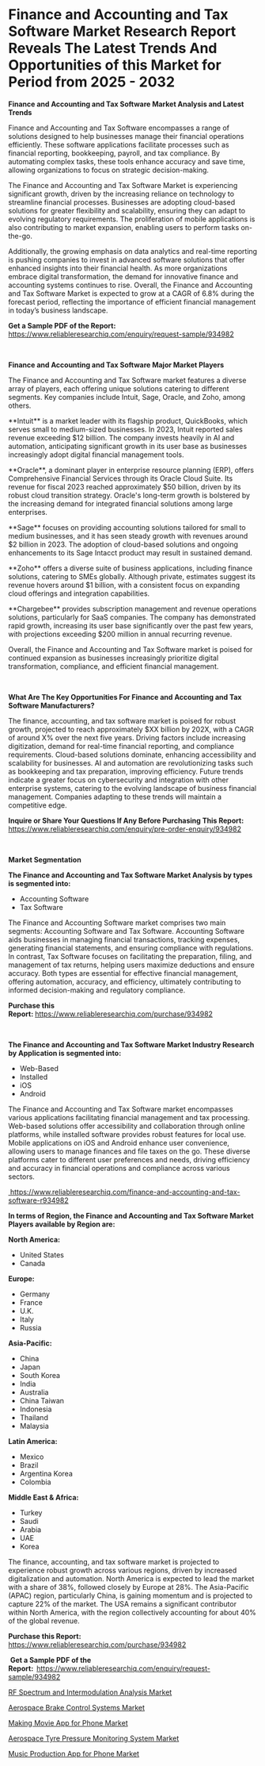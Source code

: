 <p><h1>Finance and Accounting and Tax Software Market Research Report Reveals The Latest Trends And Opportunities of this Market for Period from 2025 - 2032</h1></p><p><strong>Finance and Accounting and Tax Software Market Analysis and Latest Trends</strong></p>
<p><p>Finance and Accounting and Tax Software encompasses a range of solutions designed to help businesses manage their financial operations efficiently. These software applications facilitate processes such as financial reporting, bookkeeping, payroll, and tax compliance. By automating complex tasks, these tools enhance accuracy and save time, allowing organizations to focus on strategic decision-making.</p><p>The Finance and Accounting and Tax Software Market is experiencing significant growth, driven by the increasing reliance on technology to streamline financial processes. Businesses are adopting cloud-based solutions for greater flexibility and scalability, ensuring they can adapt to evolving regulatory requirements. The proliferation of mobile applications is also contributing to market expansion, enabling users to perform tasks on-the-go.</p><p>Additionally, the growing emphasis on data analytics and real-time reporting is pushing companies to invest in advanced software solutions that offer enhanced insights into their financial health. As more organizations embrace digital transformation, the demand for innovative finance and accounting systems continues to rise. Overall, the Finance and Accounting and Tax Software Market is expected to grow at a CAGR of 6.8% during the forecast period, reflecting the importance of efficient financial management in today’s business landscape.</p></p>
<p><strong>Get a Sample PDF of the Report:&nbsp;</strong> <a href="https://www.reliableresearchiq.com/enquiry/request-sample/934982?utm_campaign=1144&utm_medium=2&utm_source=Github&utm_content=ia&utm_term=07032025&utm_id=finance-and-accounting-and-tax-software">https://www.reliableresearchiq.com/enquiry/request-sample/934982</a></p>
<p>&nbsp;</p>
<p><strong>Finance and Accounting and Tax Software Major Market Players</strong></p>
<p><p>The Finance and Accounting and Tax Software market features a diverse array of players, each offering unique solutions catering to different segments. Key companies include Intuit, Sage, Oracle, and Zoho, among others.</p><p>**Intuit** is a market leader with its flagship product, QuickBooks, which serves small to medium-sized businesses. In 2023, Intuit reported sales revenue exceeding $12 billion. The company invests heavily in AI and automation, anticipating significant growth in its user base as businesses increasingly adopt digital financial management tools.</p><p>**Oracle**, a dominant player in enterprise resource planning (ERP), offers Comprehensive Financial Services through its Oracle Cloud Suite. Its revenue for fiscal 2023 reached approximately $50 billion, driven by its robust cloud transition strategy. Oracle's long-term growth is bolstered by the increasing demand for integrated financial solutions among large enterprises.</p><p>**Sage** focuses on providing accounting solutions tailored for small to medium businesses, and it has seen steady growth with revenues around $2 billion in 2023. The adoption of cloud-based solutions and ongoing enhancements to its Sage Intacct product may result in sustained demand.</p><p>**Zoho** offers a diverse suite of business applications, including finance solutions, catering to SMEs globally. Although private, estimates suggest its revenue hovers around $1 billion, with a consistent focus on expanding cloud offerings and integration capabilities.</p><p>**Chargebee** provides subscription management and revenue operations solutions, particularly for SaaS companies. The company has demonstrated rapid growth, increasing its user base significantly over the past few years, with projections exceeding $200 million in annual recurring revenue.</p><p>Overall, the Finance and Accounting and Tax Software market is poised for continued expansion as businesses increasingly prioritize digital transformation, compliance, and efficient financial management.</p></p>
<p>&nbsp;</p>
<p><strong>What Are The Key Opportunities For Finance and Accounting and Tax Software Manufacturers?</strong></p>
<p><p>The finance, accounting, and tax software market is poised for robust growth, projected to reach approximately $XX billion by 202X, with a CAGR of around X% over the next five years. Driving factors include increasing digitization, demand for real-time financial reporting, and compliance requirements. Cloud-based solutions dominate, enhancing accessibility and scalability for businesses. AI and automation are revolutionizing tasks such as bookkeeping and tax preparation, improving efficiency. Future trends indicate a greater focus on cybersecurity and integration with other enterprise systems, catering to the evolving landscape of business financial management. Companies adapting to these trends will maintain a competitive edge.</p></p>
<p><strong>Inquire or Share Your Questions If Any Before Purchasing This Report:</strong> <a href="https://www.reliableresearchiq.com/enquiry/pre-order-enquiry/934982?utm_campaign=1144&utm_medium=2&utm_source=Github&utm_content=ia&utm_term=07032025&utm_id=finance-and-accounting-and-tax-software">https://www.reliableresearchiq.com/enquiry/pre-order-enquiry/934982</a></p>
<p>&nbsp;</p>
<p><strong>Market Segmentation</strong></p>
<p><strong>The Finance and Accounting and Tax Software Market Analysis by types is segmented into:</strong></p>
<p><ul><li>Accounting Software</li><li>Tax Software</li></ul></p>
<p><p>The Finance and Accounting Software market comprises two main segments: Accounting Software and Tax Software. Accounting Software aids businesses in managing financial transactions, tracking expenses, generating financial statements, and ensuring compliance with regulations. In contrast, Tax Software focuses on facilitating the preparation, filing, and management of tax returns, helping users maximize deductions and ensure accuracy. Both types are essential for effective financial management, offering automation, accuracy, and efficiency, ultimately contributing to informed decision-making and regulatory compliance.</p></p>
<p><strong>Purchase this Report:&nbsp;</strong><a href="https://www.reliableresearchiq.com/purchase/934982?utm_campaign=1144&utm_medium=2&utm_source=Github&utm_content=ia&utm_term=07032025&utm_id=finance-and-accounting-and-tax-software">https://www.reliableresearchiq.com/purchase/934982</a></p>
<p>&nbsp;</p>
<p><strong>The Finance and Accounting and Tax Software Market Industry Research by Application is segmented into:</strong></p>
<p><ul><li>Web-Based</li><li>Installed</li><li>iOS</li><li>Android</li></ul></p>
<p><p>The Finance and Accounting and Tax Software market encompasses various applications facilitating financial management and tax processing. Web-based solutions offer accessibility and collaboration through online platforms, while installed software provides robust features for local use. Mobile applications on iOS and Android enhance user convenience, allowing users to manage finances and file taxes on the go. These diverse platforms cater to different user preferences and needs, driving efficiency and accuracy in financial operations and compliance across various sectors.</p></p>
<p><a href="https://www.reliableresearchiq.com/finance-and-accounting-and-tax-software-r934982?utm_campaign=1144&utm_medium=2&utm_source=Github&utm_content=ia&utm_term=07032025&utm_id=finance-and-accounting-and-tax-software">&nbsp;https://www.reliableresearchiq.com/finance-and-accounting-and-tax-software-r934982</a></p>
<p><strong>In terms of Region, the Finance and Accounting and Tax Software Market Players available by Region are:</strong></p>
<p>
    <p> <strong> North America: </strong>
        <ul>
            <li>United States</li>
            <li>Canada</li>
        </ul>
        </p> 
    <p> <strong> Europe: </strong>
        <ul>
            <li>Germany</li>
            <li>France</li>
            <li>U.K.</li>
            <li>Italy</li>
            <li>Russia</li>
        </ul>
        </p> 
    <p> <strong> Asia-Pacific: </strong>
        <ul>
            <li>China</li>
            <li>Japan</li>
            <li>South Korea</li>
            <li>India</li>
            <li>Australia</li>
            <li>China Taiwan</li>
            <li>Indonesia</li>
            <li>Thailand</li>
            <li>Malaysia</li>
        </ul>
        </p> 
    <p> <strong> Latin America: </strong>
        <ul>
            <li>Mexico</li>
            <li>Brazil</li>
            <li>Argentina Korea</li>
            <li>Colombia</li>
        </ul>
        </p> 
    <p> <strong> Middle East & Africa: </strong>
        <ul>
            <li>Turkey</li>
            <li>Saudi</li>
            <li>Arabia</li>
            <li>UAE</li>
            <li>Korea</li>
        </ul>
    </p>
    </p>
<p><p>The finance, accounting, and tax software market is projected to experience robust growth across various regions, driven by increased digitalization and automation. North America is expected to lead the market with a share of 38%, followed closely by Europe at 28%. The Asia-Pacific (APAC) region, particularly China, is gaining momentum and is projected to capture 22% of the market. The USA remains a significant contributor within North America, with the region collectively accounting for about 40% of the global revenue.</p></p>
<p><strong>Purchase this Report: </strong><a href="https://www.reliableresearchiq.com/purchase/934982?utm_campaign=1144&utm_medium=2&utm_source=Github&utm_content=ia&utm_term=07032025&utm_id=finance-and-accounting-and-tax-software">https://www.reliableresearchiq.com/purchase/934982</a></p>
<p>&nbsp;<strong>Get a Sample PDF of the Report:&nbsp;&nbsp;</strong><a href="https://www.reliableresearchiq.com/enquiry/request-sample/934982?utm_campaign=1144&utm_medium=2&utm_source=Github&utm_content=ia&utm_term=07032025&utm_id=finance-and-accounting-and-tax-software">https://www.reliableresearchiq.com/enquiry/request-sample/934982</a></p>
<p><strong></strong></p>
<p><p><a href="https://github.com/dekamrapinq1/Market-Research-Report-List-1/blob/main/rf-spectrum-and-intermodulation-analysis-market.md?utm_campaign=1144&utm_medium=2&utm_source=Github&utm_content=ia&utm_term=07032025&utm_id=finance-and-accounting-and-tax-software">RF Spectrum and Intermodulation Analysis Market</a></p><p><a href="https://github.com/waldarolka1j/Market-Research-Report-List-1/blob/main/aerospace-brake-control-systems-market.md?utm_campaign=1144&utm_medium=2&utm_source=Github&utm_content=ia&utm_term=07032025&utm_id=finance-and-accounting-and-tax-software">Aerospace Brake Control Systems Market</a></p><p><a href="https://github.com/dumanelina6v/Market-Research-Report-List-1/blob/main/making-movie-app-for-phone-market.md?utm_campaign=1144&utm_medium=2&utm_source=Github&utm_content=ia&utm_term=07032025&utm_id=finance-and-accounting-and-tax-software">Making Movie App for Phone Market</a></p><p><a href="https://github.com/spineamosa0e/Market-Research-Report-List-1/blob/main/aerospace-tyre-pressure-monitoring-system-market.md?utm_campaign=1144&utm_medium=2&utm_source=Github&utm_content=ia&utm_term=07032025&utm_id=finance-and-accounting-and-tax-software">Aerospace Tyre Pressure Monitoring System Market</a></p><p><a href="https://github.com/khifzaba/Market-Research-Report-List-1/blob/main/music-production-app-for-phone-market.md?utm_campaign=1144&utm_medium=2&utm_source=Github&utm_content=ia&utm_term=07032025&utm_id=finance-and-accounting-and-tax-software">Music Production App for Phone Market</a></p></p>